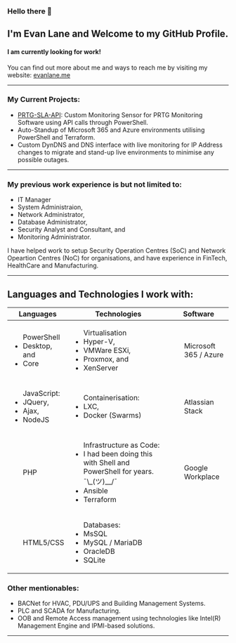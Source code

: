 ### Hello there 👋
## I'm Evan Lane and Welcome to my GitHub Profile.
#### I am currently looking for work!

You can find out more about me and ways to reach me by visiting my website: [evanlane.me](https://evanlane.me)

---

### My Current Projects:

- [PRTG-SLA-API](https://github.com/evanlanester/PRTG-Uptime-SLA): Custom Monitoring Sensor for PRTG Monitoring Software using API calls through PowerShell.
- Auto-Standup of Microsoft 365 and Azure environments utilising PowerShell and Terraform.
- Custom DynDNS and DNS interface with live monitoring for IP Address changes to migrate and stand-up live environments to minimise any possible outages.

---

### My previous work experience is but not limited to: 
- IT Manager
- System Administraion,
- Network Administrator,
- Database Administrator,
- Security Analyst and Consultant, and
- Monitoring Administrator.

I have helped work to setup Security Operation Centres (SoC) and Network Opeartion Centres (NoC) for organisations, and have experience in FinTech, HealthCare and Manufacturing.

---

## Languages and Technologies I work with:
| Languages | Technologies | Software |
| --------- | -----------  | -------- |
|<ul>PowerShell<li>Desktop, and</li> <li>Core</li> </ul> |   <ul>Virtualisation<li>Hyper-V,</li><li>VMWare ESXi,</li><li>Proxmox, and</li><li>XenServer</li></ul> | <ul>Microsoft 365 / Azure</ul> |
| <ul>JavaScript:<li>JQuery,</li><li>Ajax,</li><li>NodeJS</li></ul> | <ul>Containerisation:<li>LXC,</li><li>Docker (Swarms)</li></ul> | <ul>Atlassian Stack </ul> |
| <ul>PHP</ul> | <ul>Infrastructure as Code:<li>I had been doing this with Shell and PowerShell for years. ¯\\\_(ツ)_\_/¯</li><li>Ansible</li><li>Terraform</li></ul> | <ul>Google Workplace</ul>
| <ul> HTML5/CSS </ul> | <ul> Databases: <li>MsSQL</li><li>MySQL / MariaDB</li><li>OracleDB</li><li>SQLite</li> | <ul>  </ul>

### Other mentionables:
- BACNet for HVAC, PDU/UPS and Building Management Systems.
- PLC and SCADA for Manufacturing.
- OOB and Remote Access management using technologies like Intel(R) Management Engine and IPMI-based solutions.

---
